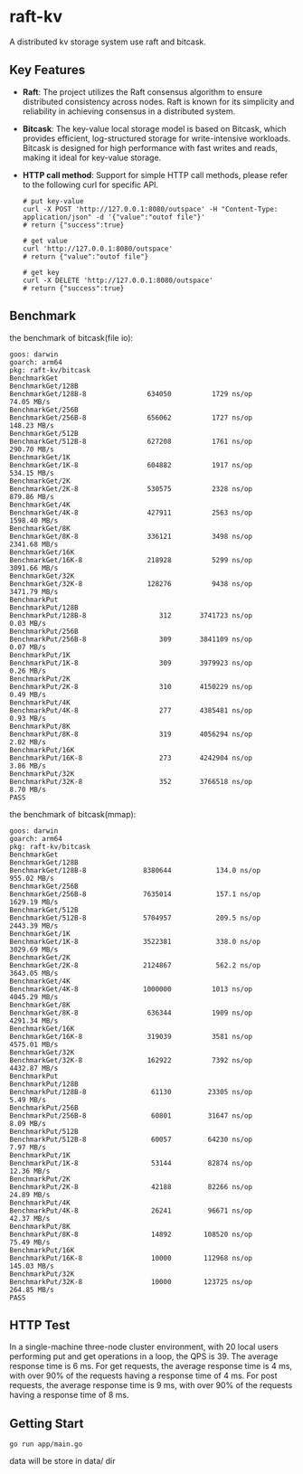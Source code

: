 # raft-kv

A distributed kv storage system use raft and bitcask.

## Key Features

* **Raft**: The project utilizes the Raft consensus algorithm to ensure distributed consistency across nodes. Raft is known for its simplicity and reliability in achieving consensus in a distributed system.
* **Bitcask**: The key-value local storage model is based on Bitcask, which provides efficient, log-structured storage for write-intensive workloads. Bitcask is designed for high performance with fast writes and reads, making it ideal for key-value storage.
* **HTTP call method**: Support for simple HTTP call methods, please refer to the following curl for specific API.

  ```shell
  # put key-value
  curl -X POST 'http://127.0.0.1:8080/outspace' -H "Content-Type: application/json" -d '{"value":"outof file"}'
  # return {"success":true}

  # get value
  curl 'http://127.0.0.1:8080/outspace'
  # return {"value":"outof file"}

  # get key
  curl -X DELETE 'http://127.0.0.1:8080/outspace'
  # return {"success":true}

  ```

## Benchmark

the benchmark of bitcask(file io):

```plaintext
goos: darwin
goarch: arm64
pkg: raft-kv/bitcask
BenchmarkGet
BenchmarkGet/128B
BenchmarkGet/128B-8         	  634050	      1729 ns/op	  74.05 MB/s
BenchmarkGet/256B
BenchmarkGet/256B-8         	  656062	      1727 ns/op	 148.23 MB/s
BenchmarkGet/512B
BenchmarkGet/512B-8         	  627208	      1761 ns/op	 290.70 MB/s
BenchmarkGet/1K
BenchmarkGet/1K-8           	  604882	      1917 ns/op	 534.15 MB/s
BenchmarkGet/2K
BenchmarkGet/2K-8           	  530575	      2328 ns/op	 879.86 MB/s
BenchmarkGet/4K
BenchmarkGet/4K-8           	  427911	      2563 ns/op	1598.40 MB/s
BenchmarkGet/8K
BenchmarkGet/8K-8           	  336121	      3498 ns/op	2341.68 MB/s
BenchmarkGet/16K
BenchmarkGet/16K-8          	  218928	      5299 ns/op	3091.66 MB/s
BenchmarkGet/32K
BenchmarkGet/32K-8          	  128276	      9438 ns/op	3471.79 MB/s
BenchmarkPut
BenchmarkPut/128B
BenchmarkPut/128B-8         	     312	   3741723 ns/op	   0.03 MB/s
BenchmarkPut/256B
BenchmarkPut/256B-8         	     309	   3841109 ns/op	   0.07 MB/s
BenchmarkPut/1K
BenchmarkPut/1K-8           	     309	   3979923 ns/op	   0.26 MB/s
BenchmarkPut/2K
BenchmarkPut/2K-8           	     310	   4150229 ns/op	   0.49 MB/s
BenchmarkPut/4K
BenchmarkPut/4K-8           	     277	   4385481 ns/op	   0.93 MB/s
BenchmarkPut/8K
BenchmarkPut/8K-8           	     319	   4056294 ns/op	   2.02 MB/s
BenchmarkPut/16K
BenchmarkPut/16K-8          	     273	   4242904 ns/op	   3.86 MB/s
BenchmarkPut/32K
BenchmarkPut/32K-8          	     352	   3766518 ns/op	   8.70 MB/s
PASS
```

the benchmark of bitcask(mmap):

```plaintext
goos: darwin
goarch: arm64
pkg: raft-kv/bitcask
BenchmarkGet
BenchmarkGet/128B
BenchmarkGet/128B-8         	 8380644	       134.0 ns/op	 955.02 MB/s
BenchmarkGet/256B
BenchmarkGet/256B-8         	 7635014	       157.1 ns/op	1629.19 MB/s
BenchmarkGet/512B
BenchmarkGet/512B-8         	 5704957	       209.5 ns/op	2443.39 MB/s
BenchmarkGet/1K
BenchmarkGet/1K-8           	 3522381	       338.0 ns/op	3029.69 MB/s
BenchmarkGet/2K
BenchmarkGet/2K-8           	 2124867	       562.2 ns/op	3643.05 MB/s
BenchmarkGet/4K
BenchmarkGet/4K-8           	 1000000	      1013 ns/op	4045.29 MB/s
BenchmarkGet/8K
BenchmarkGet/8K-8           	  636344	      1909 ns/op	4291.34 MB/s
BenchmarkGet/16K
BenchmarkGet/16K-8          	  319039	      3581 ns/op	4575.01 MB/s
BenchmarkGet/32K
BenchmarkGet/32K-8          	  162922	      7392 ns/op	4432.87 MB/s
BenchmarkPut
BenchmarkPut/128B
BenchmarkPut/128B-8         	   61130	     23305 ns/op	   5.49 MB/s
BenchmarkPut/256B
BenchmarkPut/256B-8         	   60801	     31647 ns/op	   8.09 MB/s
BenchmarkPut/512B
BenchmarkPut/512B-8         	   60057	     64230 ns/op	   7.97 MB/s
BenchmarkPut/1K
BenchmarkPut/1K-8           	   53144	     82874 ns/op	  12.36 MB/s
BenchmarkPut/2K
BenchmarkPut/2K-8           	   42188	     82266 ns/op	  24.89 MB/s
BenchmarkPut/4K
BenchmarkPut/4K-8           	   26241	     96671 ns/op	  42.37 MB/s
BenchmarkPut/8K
BenchmarkPut/8K-8           	   14892	    108520 ns/op	  75.49 MB/s
BenchmarkPut/16K
BenchmarkPut/16K-8          	   10000	    112968 ns/op	 145.03 MB/s
BenchmarkPut/32K
BenchmarkPut/32K-8          	   10000	    123725 ns/op	 264.85 MB/s
PASS
```

## HTTP Test

In a single-machine three-node cluster environment, with 20 local users performing put and get operations in a loop, the QPS is 39. The average response time is 6 ms. For get requests, the average response time is 4 ms, with over 90% of the requests having a response time of 4 ms. For post requests, the average response time is 9 ms, with over 90% of the requests having a response time of 8 ms.

## Getting Start

```shell
go run app/main.go
```

data will be store in data/ dir
